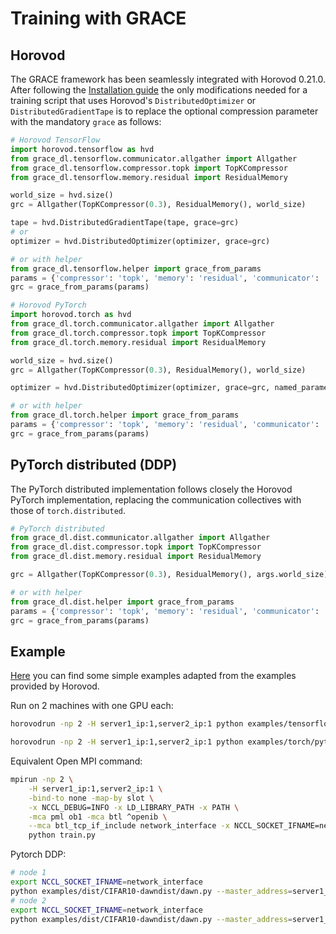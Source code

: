 # Training with GRACE

## Horovod

The GRACE framework has been seamlessly integrated with Horovod 0.21.0. After following the
[Installation guide](INSTALLING.md) the only modifications needed for a training script that uses Horovod's
`DistributedOptimizer` or `DistributedGradientTape` is to replace the optional compression parameter with
the mandatory `grace` as follows:

```python
# Horovod TensorFlow
import horovod.tensorflow as hvd
from grace_dl.tensorflow.communicator.allgather import Allgather
from grace_dl.tensorflow.compressor.topk import TopKCompressor
from grace_dl.tensorflow.memory.residual import ResidualMemory

world_size = hvd.size()
grc = Allgather(TopKCompressor(0.3), ResidualMemory(), world_size)

tape = hvd.DistributedGradientTape(tape, grace=grc)
# or
optimizer = hvd.DistributedOptimizer(optimizer, grace=grc)

# or with helper
from grace_dl.tensorflow.helper import grace_from_params
params = {'compressor': 'topk', 'memory': 'residual', 'communicator': 'allgather'}
grc = grace_from_params(params)
``` 
```python
# Horovod PyTorch
import horovod.torch as hvd
from grace_dl.torch.communicator.allgather import Allgather
from grace_dl.torch.compressor.topk import TopKCompressor
from grace_dl.torch.memory.residual import ResidualMemory

world_size = hvd.size()
grc = Allgather(TopKCompressor(0.3), ResidualMemory(), world_size)

optimizer = hvd.DistributedOptimizer(optimizer, grace=grc, named_parameters=model.named_parameters())

# or with helper
from grace_dl.torch.helper import grace_from_params
params = {'compressor': 'topk', 'memory': 'residual', 'communicator': 'allgather'}
grc = grace_from_params(params)
``` 


## PyTorch distributed (DDP)
The PyTorch distributed implementation follows closely the Horovod PyTorch implementation, replacing the communication
collectives with those of `torch.distributed`.
```python
# PyTorch distributed
from grace_dl.dist.communicator.allgather import Allgather
from grace_dl.dist.compressor.topk import TopKCompressor
from grace_dl.dist.memory.residual import ResidualMemory

grc = Allgather(TopKCompressor(0.3), ResidualMemory(), args.world_size)

# or with helper
from grace_dl.dist.helper import grace_from_params
params = {'compressor': 'topk', 'memory': 'residual', 'communicator': 'allgather', 'world_size': args.world_size}
grc = grace_from_params(params)
``` 

## Example

[Here](examples) you can find some simple examples adapted from the examples provided by Horovod.

Run on 2 machines with one GPU each:
```bash
horovodrun -np 2 -H server1_ip:1,server2_ip:1 python examples/tensorflow/tensorflow_mnist.py

horovodrun -np 2 -H server1_ip:1,server2_ip:1 python examples/torch/pytorch_mnist.py

```
Equivalent Open MPI command:

```bash
mpirun -np 2 \
    -H server1_ip:1,server2_ip:1 \
    -bind-to none -map-by slot \
    -x NCCL_DEBUG=INFO -x LD_LIBRARY_PATH -x PATH \
    -mca pml ob1 -mca btl ^openib \
    --mca btl_tcp_if_include network_interface -x NCCL_SOCKET_IFNAME=network_interface  \
    python train.py
```

Pytorch DDP:
```bash
# node 1
export NCCL_SOCKET_IFNAME=network_interface
python examples/dist/CIFAR10-dawndist/dawn.py --master_address=server1_ip --rank=0 --world_size=2
# node 2
export NCCL_SOCKET_IFNAME=network_interface
python examples/dist/CIFAR10-dawndist/dawn.py --master_address=server1_ip --rank=1 --world_size=2

```

